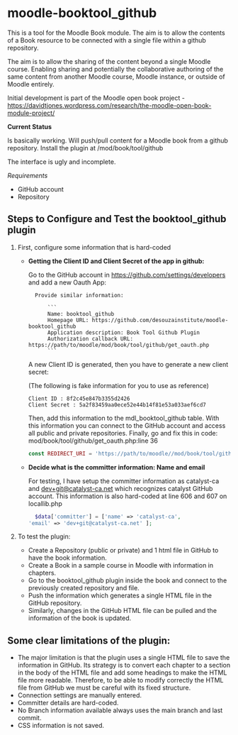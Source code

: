 # moodle-booktool_github
This is a tool for the Moodle Book module. The aim is to allow the contents of a Book resource to be connected with a single file within a github repository.

The aim is to allow the sharing of the content beyond a single Moodle course. Enabling sharing and potentially the collaborative authoring of the same content from another Moodle course, Moodle instance, or outside of Moodle entirely.

Initial development is part of the Moodle open book project - https://davidtjones.wordpress.com/research/the-moodle-open-book-module-project/

**Current Status**

Is basically working. Will push/pull content for a Moodle book from a github repository. Install the plugin at /mod/book/tool/github

The interface is ugly and incomplete.

*Requirements*

* GitHub account
* Repository

## Steps to Configure and Test the booktool_github plugin

1. First, configure some information that is hard-coded

    + **Getting the Client ID and Client Secret of the app in github:**

        Go to the GitHub account in https://github.com/settings/developers and add a new Oauth App:

            Provide similar information:

                ```
                Name: booktool_github
                Homepage URL: https://github.com/desouzainstitute/moodle-booktool_github
                Application description: Book Tool Github Plugin
                Authorization callback URL: https://path/to/moodle/mod/book/tool/github/get_oauth.php
                ```
        A new Client ID is generated, then you have to generate a new client secret:

        (The following is fake information for you to use as reference)
        ```
      	Client ID : 8f2c45e847b3355d2426
      	Client Secret : 5a2f83459aa0ece52e44b14f81e53a033aef6cd7
        ```
      Then, add this information to the mdl_booktool_github table. With this information you can connect to the GitHub account and access all public and private repositories.
      Finally, go and fix this in code: mod/book/tool/github/get_oauth.php:line 36

      ``` php
      const REDIRECT_URI = 'https://path/to/moodle//mod/book/tool/github/get_oauth.php';
      ```
    + **Decide what is the committer information: Name and email**

        For testing, I have setup the committer information as catalyst-ca and dev+git@catalyst-ca.net which recognizes catalyst GitHub account. This information is also hard-coded at line 606 and 607 on locallib.php
      ``` php
        $data['committer'] = ['name' => 'catalyst-ca',
      'email' => 'dev+git@catalyst-ca.net' ];
      ```

2. To test the plugin:
    + Create a Repository (public or private) and 1 html file in GitHub to have the book information.
    + Create a Book in a sample course in Moodle with information in chapters.
    + Go to the booktool_github plugin inside the book and connect to the previously created repository and file.
    + Push the information which generates a single HTML file in the GitHub repository.
    + Similarly, changes in the GitHub HTML file can be pulled and the information of the book is updated.

## Some clear limitations of the plugin:

+ The major limitation is that the plugin uses a single HTML file to save the information in GitHub. Its strategy is to convert each chapter to a section in the body of the HTML file and add some headings to make the HTML file more readable. Therefore, to be able to modify correctly the HTML file from GitHub we must be careful with its fixed structure.
+ Connection settings are manually entered.
+ Committer details are hard-coded.
+ No Branch information available always uses the main branch and last commit.
+ CSS information is not saved.
